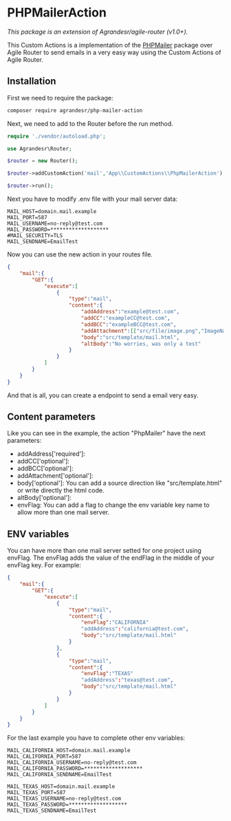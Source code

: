 # PHPMailerAction
*This package is an extension of Agrandesr/agile-router (v1.0+).*

This Custom Actions is a implementation of the [PHPMailer](https://github.com/PHPMailer/PHPMailer) package over Agile Router to send emails in a very easy way using the Custom Actions of Agile Router.

## Installation
First we need to require the package:
``` bash
composer require agrandesr/php-mailer-action
```
Next, we need to add to the Router before the run method.

``` php
require './vendor/autoload.php';

use Agrandesr\Router;

$router = new Router();

$router->addCustomAction('mail','App\\CustomActions\\PhpMailerAction');

$router->run();
```
Next you have to modify .env file with your mail server data:
``` .env
MAIL_HOST=domain.mail.example
MAIL_PORT=587
MAIL_USERNAME=no-reply@test.com
MAIL_PASSWORD=*******************
#MAIL_SECURITY=TLS
MAIL_SENDNAME=EmailTest
```

Now you can use the new action in your routes file.

``` json
{
    "mail":{
        "GET":{
            "execute":[
                {
                    "type":"mail",
                    "content":{
                        "addAddress":"example@test.com",
                        "addCC":"exampleCC@test.com",
                        "addBCC":"exampleBCC@test.com",
                        "addAttachment":[["src/file/image.png","ImageName.png"]],
                        "body":"src/template/mail.html",
                        "altBody":"No worries, was only a test"
                    }
                }
            ]
        }
    }
}
```
And that is all, you can create a endpoint to send a email very easy.

## Content parameters
Like you can see in the example, the action "PhpMailer" have the next parameters:
 - addAddress['required']:
 - addCC['optional']:
 - addBCC['optional']:
 - addAttachment['optional']:
 - body['optional']: You can add a source direction like "src/template.html" or write directly the html code.
 - altBody['optional']:
 - envFlag: You can add a flag to change the env variable key name to allow more than one mail server.

## ENV variables
You can have more than one mail server setted for one project using envFlag. The envFlag adds the value of the endFlag in the middle of your envFlag key. For example:
``` json
{
    "mail":{
        "GET":{
            "execute":[
                {
                    "type":"mail",
                    "content":{
                        "envFlag":"CALIFORNIA"
                        "addAddress":"california@test.com",
                        "body":"src/template/mail.html"
                    }
                },
                {
                    "type":"mail",
                    "content":{
                        "envFlag":"TEXAS"
                        "addAddress":"texas@test.com",
                        "body":"src/template/mail.html"
                    }
                }
            ]
        }
    }
}
```
For the last example you have to complete other env variables:
``` .env
MAIL_CALIFORNIA_HOST=domain.mail.example
MAIL_CALIFORNIA_PORT=587
MAIL_CALIFORNIA_USERNAME=no-reply@test.com
MAIL_CALIFORNIA_PASSWORD=*******************
MAIL_CALIFORNIA_SENDNAME=EmailTest

MAIL_TEXAS_HOST=domain.mail.example
MAIL_TEXAS_PORT=587
MAIL_TEXAS_USERNAME=no-reply@test.com
MAIL_TEXAS_PASSWORD=*******************
MAIL_TEXAS_SENDNAME=EmailTest
```